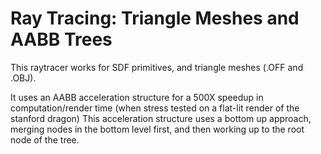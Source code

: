 Ray Tracing: Triangle Meshes and AABB Trees
===========================================

This raytracer works for SDF primitives, and triangle meshes (.OFF and .OBJ). 

It uses an AABB acceleration structure for a 500X speedup in computation/render time (when stress tested on a flat-lit render of the stanford dragon)
This acceleration structure uses a bottom up approach, merging nodes in the bottom level first, and then working up to the root node of the tree.
